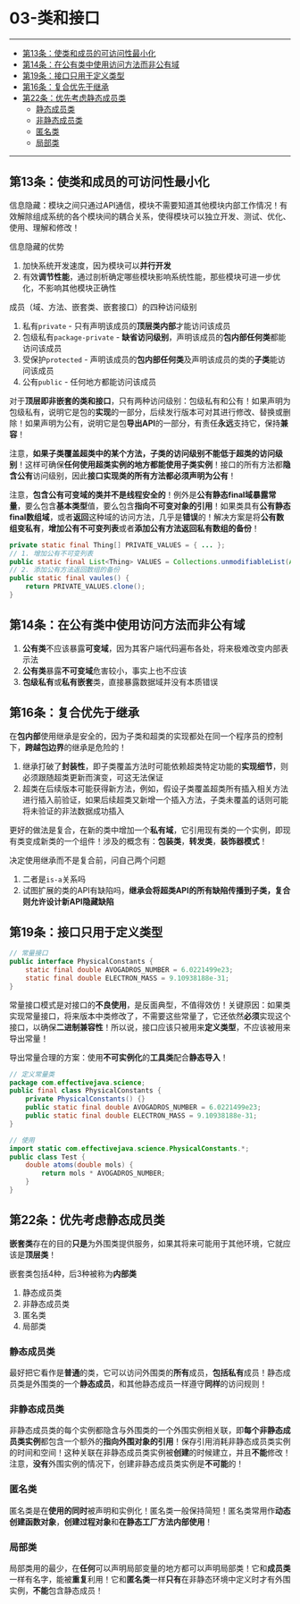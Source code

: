 ﻿# 03-类和接口

---

- [第13条：使类和成员的可访问性最小化](#第13条使类和成员的可访问性最小化)
- [第14条：在公有类中使用访问方法而非公有域](#第14条在公有类中使用访问方法而非公有域)
- [第19条：接口只用于定义类型](#第19条接口只用于定义类型)
- [第16条：复合优先于继承](#第16条复合优先于继承)
- [第22条：优先考虑静态成员类](#第22条优先考虑静态成员类)
  - [静态成员类](#静态成员类)
  - [非静态成员类](#非静态成员类)
  - [匿名类](#匿名类)
  - [局部类](#局部类)

---

## 第13条：使类和成员的可访问性最小化

信息隐藏：模块之间只通过API通信，模块不需要知道其他模块内部工作情况！有效解除组成系统的各个模块间的耦合关系，使得模块可以独立开发、测试、优化、使用、理解和修改！

信息隐藏的优势
1. 加快系统开发速度，因为模块可以**并行开发**
2. 有效**调节性能**，通过剖析确定哪些模块影响系统性能，那些模块可进一步优化，不影响其他模块正确性

成员（域、方法、嵌套类、嵌套接口）的四种访问级别
1. 私有`private` - 只有声明该成员的**顶层类内部**才能访问该成员
2. 包级私有`package-private` - __缺省访问级别__，声明该成员的**包内部任何类**都能访问该成员
3. 受保护`protected` - 声明该成员的**包内部任何类**及声明该成员的类的**子类**能访问该成员
4. 公有`public` - 任何地方都能访问该成员

对于**顶层即非嵌套的类和接口**，只有两种访问级别：包级私有和公有！如果声明为包级私有，说明它是包的**实现**的一部分，后续发行版本可对其进行修改、替换或删除！如果声明为公有，说明它是包**导出API**的一部分，有责任**永远**支持它，保持**兼容**！

注意，__如果子类覆盖超类中的某个方法，子类的访问级别不能低于超类的访问级别__！这样可确保**任何使用超类实例的地方都能使用子类实例**！接口的所有方法都**隐含公有**访问级别，因此**接口实现类的所有方法都必须声明为公有**！

注意，**包含公有可变域的类并不是线程安全的**！例外是**公有静态final域暴露常量**，要么包含**基本类型**值，要么包含**指向不可变对象的引用**！如果类具有**公有静态final数组域**，或者**返回**这种域的访问方法，几乎是**错误**的！解决方案是将**公有数组变私有**，**增加公有不可变列表**或者**添加公有方法返回私有数组的备份**！

```Java
private static final Thing[] PRIVATE_VALUES = { ... };
// 1. 增加公有不可变列表
public static final List<Thing> VALUES = Collections.unmodifiableList(Arrays.asList(PRIVATE_VALUES));
// 2. 添加公有方法返回数组的备份
public static final vaules() {
	return PRIVATE_VALUES.clone();
}
```

## 第14条：在公有类中使用访问方法而非公有域

1. **公有类**不应该暴露**可变域**，因为其客户端代码遍布各处，将来极难改变内部表示法
2. **公有类**暴露**不可变域**危害较小，事实上也不应该
3. **包级私有**或**私有嵌套**类，直接暴露数据域并没有本质错误

## 第16条：复合优先于继承

在**包内部**使用继承是安全的，因为子类和超类的实现都处在同一个程序员的控制下，**跨越包边界**的继承是危险的！
1. 继承打破了**封装性**，即子类覆盖方法时可能依赖超类特定功能的**实现细节**，则必须跟随超类更新而演变，可这无法保证
2. 超类在后续版本可能获得新方法，例如，假设子类覆盖超类所有插入相关方法进行插入前验证，如果后续超类又新增一个插入方法，子类未覆盖的话则可能将未验证的非法数据成功插入

更好的做法是复合，在新的类中增加一个**私有域**，它引用现有类的一个实例，即现有类变成新类的一个组件！涉及的概念有：**包装类**，**转发类**，**装饰器模式**！

决定使用继承而不是复合前，问自己两个问题
1. 二者是`is-a`关系吗
2. 试图扩展的类的API有缺陷吗，**继承会将超类API的所有缺陷传播到子类，复合则允许设计新API隐藏缺陷**


## 第19条：接口只用于定义类型

```Java
// 常量接口
public interface PhysicalConstants {
	static final double AVOGADROS_NUMBER = 6.0221499e23;
	static final double ELECTRON_MASS = 9.10938188e-31;
}
```

常量接口模式是对接口的**不良使用**，是反面典型，不值得效仿！关键原因：如果类实现常量接口，将来版本中类修改了，不需要这些常量了，它还依然**必须**实现这个接口，以确保**二进制兼容性**！所以说，接口应该只被用来**定义类型**，不应该被用来导出常量！

导出常量合理的方案：使用**不可实例化**的**工具类**配合**静态导入**！

```Java
// 定义常量类
package com.effectivejava.science;
public final class PhysicalConstants {
	private PhysicalConstants() {}
	public static final double AVOGADROS_NUMBER = 6.0221499e23;
	public static final double ELECTRON_MASS = 9.10938188e-31;
}

// 使用
import static com.effectivejava.science.PhysicalConstants.*;
public class Test {
	double atoms(double mols) {
		return mols * AVOGADROS_NUMBER;
	}
}
```

## 第22条：优先考虑静态成员类

**嵌套类**存在的目的**只是**为外围类提供服务，如果其将来可能用于其他环境，它就应该是**顶层类**！

嵌套类包括4种，后3种被称为**内部类**
1. 静态成员类
2. 非静态成员类
3. 匿名类
4. 局部类

### 静态成员类

最好把它看作是**普通**的类，它可以访问外围类的**所有**成员，**包括私有**成员！静态成员类是外围类的一个**静态成员**，和其他静态成员一样遵守**同样**的访问规则！

### 非静态成员类

非静态成员类的每个实例都隐含与外围类的一个外围实例相关联，即**每个非静态成员类实例**都包含一个额外的**指向外围对象的引用**！保存引用消耗非静态成员类实例的时间和空间！这种关联在非静态成员类实例被**创建**的时候建立，并且**不能**修改！注意，**没有**外围实例的情况下，创建非静态成员类实例是**不可能**的！

### 匿名类

匿名类是在**使用的同时**被声明和实例化！匿名类一般保持简短！匿名类常用作**动态创建函数对象**，**创建过程对象**和**在静态工厂方法内部使用**！

### 局部类

局部类用的最少，在**任何**可以声明局部变量的地方都可以声明局部类！它和**成员类**一样有名字，能被**重复**利用！它和**匿名类**一样**只有**在非静态环境中定义时才有外围实例，**不能**包含静态成员！